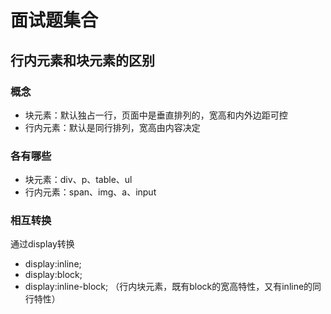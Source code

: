 # 面试题集合
## 行内元素和块元素的区别
### 概念

- 块元素：默认独占一行，页面中是垂直排列的，宽高和内外边距可控
- 行内元素：默认是同行排列，宽高由内容决定

### 各有哪些

- 块元素：div、p、table、ul
- 行内元素：span、img、a、input

### 相互转换

通过display转换
- display:inline;
- display:block;
- display:inline-block; （行内块元素，既有block的宽高特性，又有inline的同行特性）
